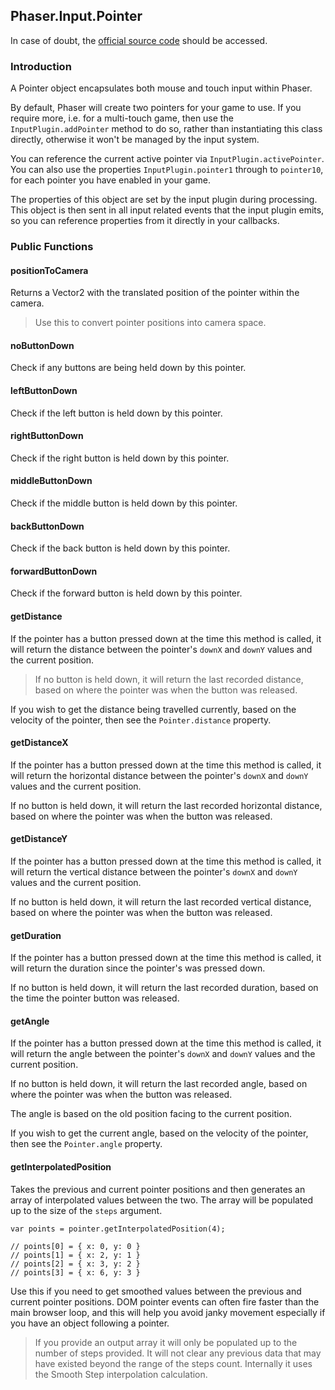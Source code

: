 ## Phaser.Input.Pointer

In case of doubt, the [official source code](https://github.com/photonstorm/phaser) should be accessed.

### Introduction

A Pointer object encapsulates both mouse and touch input within Phaser.

By default, Phaser will create two pointers for your game to use. If you require more, i.e. for a multi-touch
game, then use the `InputPlugin.addPointer` method to do so, rather than instantiating this class directly,
otherwise it won't be managed by the input system.

You can reference the current active pointer via `InputPlugin.activePointer`. You can also use the properties
`InputPlugin.pointer1` through to `pointer10`, for each pointer you have enabled in your game.

The properties of this object are set by the input plugin during processing. This object is then sent in all
input related events that the input plugin emits, so you can reference properties from it directly in your
callbacks.

### Public Functions

#### positionToCamera
Returns a Vector2 with the translated position of the pointer within the camera.

> Use this to convert pointer positions into camera space.

#### noButtonDown
Check if any buttons are being held down by this pointer.

#### leftButtonDown
Check if the left button is held down by this pointer.

#### rightButtonDown
Check if the right button is held down by this pointer.

#### middleButtonDown
Check if the middle button is held down by this pointer.

#### backButtonDown
Check if the back button is held down by this pointer.

#### forwardButtonDown
Check if the forward button is held down by this pointer.

#### getDistance
If the pointer has a button pressed down at the time this method is called, it will return the
distance between the pointer's `downX` and `downY` values and the current position.

> If no button is held down, it will return the last recorded distance, based on where
the pointer was when the button was released.

If you wish to get the distance being travelled currently, based on the velocity of the pointer,
then see the `Pointer.distance` property.

#### getDistanceX
If the pointer has a button pressed down at the time this method is called, it will return the
horizontal distance between the pointer's `downX` and `downY` values and the current position.

If no button is held down, it will return the last recorded horizontal distance, based on where
the pointer was when the button was released.

#### getDistanceY
If the pointer has a button pressed down at the time this method is called, it will return the
vertical distance between the pointer's `downX` and `downY` values and the current position.

If no button is held down, it will return the last recorded vertical distance, based on where
the pointer was when the button was released.

#### getDuration
If the pointer has a button pressed down at the time this method is called, it will return the
duration since the pointer's was pressed down.

If no button is held down, it will return the last recorded duration, based on the time
the pointer button was released.

#### getAngle
If the pointer has a button pressed down at the time this method is called, it will return the
angle between the pointer's `downX` and `downY` values and the current position.

If no button is held down, it will return the last recorded angle, based on where
the pointer was when the button was released.

The angle is based on the old position facing to the current position.

If you wish to get the current angle, based on the velocity of the pointer, then
see the `Pointer.angle` property.

#### getInterpolatedPosition
Takes the previous and current pointer positions and then generates an array of interpolated values between
the two. The array will be populated up to the size of the `steps` argument.

```
var points = pointer.getInterpolatedPosition(4);

// points[0] = { x: 0, y: 0 }
// points[1] = { x: 2, y: 1 }
// points[2] = { x: 3, y: 2 }
// points[3] = { x: 6, y: 3 }
```

Use this if you need to get smoothed values between the previous and current pointer positions. DOM pointer
events can often fire faster than the main browser loop, and this will help you avoid janky movement
especially if you have an object following a pointer.

> If you provide an output array it will only be populated up to the number of steps provided.
It will not clear any previous data that may have existed beyond the range of the steps count.
Internally it uses the Smooth Step interpolation calculation.
